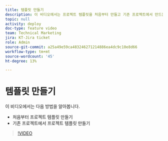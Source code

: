 ```yaml
---
title: 템플릿 만들기
description: 이 비디오에서는 프로젝트 템플릿을 처음부터 만들고 기존 프로젝트에서 만드는 방법을 알아봅니다.
topic: null
activity: deploy
doc-type: feature video
team: Technical Marketing
jira: KT-Jira ticket
role: Admin
source-git-commit: a25a49e59ca483246271214886ea4dc9c10e8d66
workflow-type: tm+mt
source-wordcount: '45'
ht-degree: 13%

---
```


# 템플릿 만들기

이 비디오에서는 다음 방법을 알아봅니다.

* 처음부터 프로젝트 템플릿 만들기
* 기존 프로젝트에서 프로젝트 템플릿 만들기

>[!VIDEO](https://video.tv.adobe.com/v/335210/?quality=12&learn=on)
